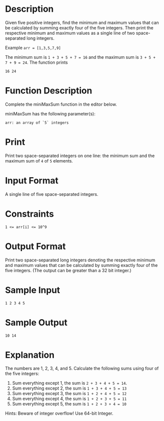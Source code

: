 # Description
Given five positive integers, find the minimum and maximum values that can be calculated by summing exactly four of the five integers. Then print the respective minimum and maximum values as a single line of two space-separated long integers.

Example
`arr = [1,3,5,7,9]`

The minimum sum is `1 + 3 + 5 + 7 = 16`  and the maximum sum is `3 + 5 + 7 + 9 = 24`. The function prints
```
16 24
```

# Function Description

Complete the miniMaxSum function in the editor below.

miniMaxSum has the following parameter(s):

    arr: an array of `5` integers

# Print

Print two space-separated integers on one line: the minimum sum and the maximum sum of `4` of `5` elements.

# Input Format

A single line of five space-separated integers.

# Constraints

`1 <= arr[i] <= 10^9`

# Output Format

Print two space-separated long integers denoting the respective minimum and maximum values that can be calculated by summing exactly four of the five integers. (The output can be greater than a 32 bit integer.)

# Sample Input

`1 2 3 4 5`

# Sample Output

`10 14`

# Explanation

The numbers are 1, 2, 3, 4, and 5. Calculate the following sums using four of the five integers:


1. Sum everything except 1, the sum is `2 + 3 + 4 + 5 = 14`.
2. Sum everything except 2, the sum is `1 + 3 + 4 + 5 = 13`
3. Sum everything except 3, the sum is `1 + 2 + 4 + 5 = 12`
4. Sum everything except 4, the sum is `1 + 2 + 3 + 5 = 11`
5. Sum everything except 5, the sum is `1 + 2 + 3 + 4 = 10`

Hints: Beware of integer overflow! Use 64-bit Integer.